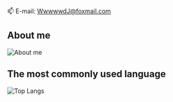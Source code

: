 📫 E-mail: WwwwwdJ@foxmail.com

## About me

![About me](https://github-readme-stats.vercel.app/api?username=WwwwwdJ&show_icons=true&theme=Showingicons)

## The most commonly used language

![Top Langs](https://github-readme-stats.vercel.app/api/top-langs/?username=WwwwwdJ)




